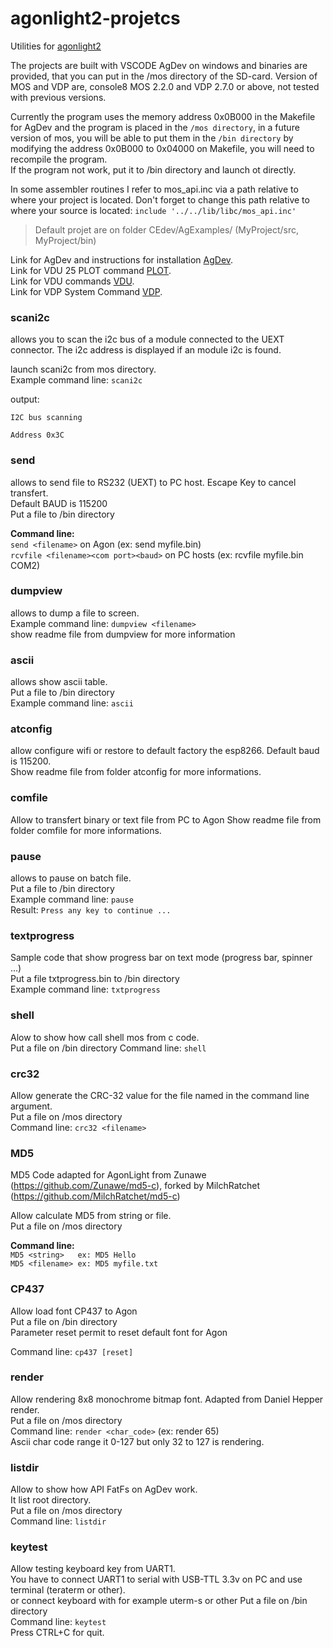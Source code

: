 # agonlight2-projetcs
Utilities for [agonlight2](https://www.olimex.com/Products/Retro-Computers/AgonLight2/open-source-hardware)

The projects are built with VSCODE AgDev on windows and binaries are provided, that you can put in the /mos directory of the SD-card. Version of MOS and VDP are, console8 MOS 2.2.0 and VDP 2.7.0 or above, not tested with previous versions.  

Currently the program uses the memory address 0x0B000 in the Makefile for AgDev and the program is placed in the `/mos directory`, in a future version of mos, you will be able to put them in the `/bin directory` by modifying the address 0x0B000 to 0x04000 on Makefile, you will need to recompile the program.  
If the program not work, put it to /bin directory and launch ot directly.

In some assembler routines I refer to mos_api.inc via a path relative to where your project is located.
Don't forget to change this path relative to where your source is located: `include '../../lib/libc/mos_api.inc'`  

>Default projet are on folder CEdev/AgExamples/ (MyProject/src, MyProject/bin)

Link for AgDev and instructions for installation [AgDev](https://github.com/pcawte/AgDev).  
Link for VDU 25 PLOT command [PLOT](https://agonconsole8.github.io/agon-docs/VDP---PLOT-Commands.html).  
Link for VDU commands [VDU](https://agonconsole8.github.io/agon-docs/VDP---VDU-Commands.html).  
Link for VDP System Command [VDP](https://agonconsole8.github.io/agon-docs/VDP---System-Commands.html).


### scani2c
allows you to scan the i2c bus of a module connected to the UEXT connector. The i2c address is displayed if an module i2c is found.

launch scani2c from mos directory.  
Example command line: `scani2c`

output:

`I2C bus scanning`

`Address 0x3C`


### send
allows to send file to RS232 (UEXT) to PC host. Escape Key to cancel transfert.  
Default BAUD is 115200  
Put a file to /bin directory  

**Command line:**  
`send <filename>`    on Agon (ex: send myfile.bin)  
`rcvfile <filename><com port><baud>` on PC hosts (ex: rcvfile myfile.bin COM2)

### dumpview
allows to dump a file to screen.  
Example command line: `dumpview <filename>`  
show readme file from dumpview for more information

### ascii
allows show ascii table.  
Put a file to /bin directory  
Example command line: `ascii`

### atconfig

allow configure wifi or restore to default factory the esp8266. Default baud is 115200.  
Show readme file from folder atconfig for more informations.

### comfile  
Allow to transfert binary or text file from PC to Agon
Show readme file from folder comfile for more informations.

### pause  
allows to pause on batch file.  
Put a file to /bin directory  
Example command line: `pause`  
Result: `Press any key to continue ...`

### textprogress  

Sample code that show progress bar on text mode (progress bar, spinner ...)  
Put a file txtprogress.bin to /bin directory  
Example command line: `txtprogress`

### shell  

Alow to show how call shell mos from c code.  
Put a file on /bin directory
Command line: `shell`  

### crc32  

Allow generate the CRC-32 value for the file named in the command line argument.  
Put a file on /mos directory  
Command line: `crc32 <filename>`

### MD5

MD5 Code adapted for AgonLight from Zunawe (https://github.com/Zunawe/md5-c),
forked by MilchRatchet  (https://github.com/MilchRatchet/md5-c)  

Allow calculate MD5 from string or file.  
Put a file on /mos directory  

**Command line:**  
`MD5 <string>   ex: MD5 Hello`  
`MD5 <filename> ex: MD5 myfile.txt`

### CP437  
Allow load font CP437 to Agon  
Put a file on /bin directory  
Parameter reset permit to reset default font for Agon  

Command line: `cp437 [reset]`

### render
Allow rendering 8x8 monochrome bitmap font. Adapted from Daniel Hepper render.  
Put a file on /mos directory  
Command line: `render <char_code>` (ex: render 65)  
Ascii char code range it 0-127 but only 32 to 127 is rendering.  

### listdir  

Allow to show how API FatFs on AgDev work.  
It list root directory.  
Put a file on /mos directory  
Command line: `listdir`

### keytest
Allow testing keyboard key from UART1.  
You have to connect UART1 to serial with USB-TTL 3.3v on PC and use terminal (teraterm or other).  
or connect keyboard with for example uterm-s or other
Put a file on /bin directory  
Command line: `keytest`  
Press CTRL+C for quit.  
